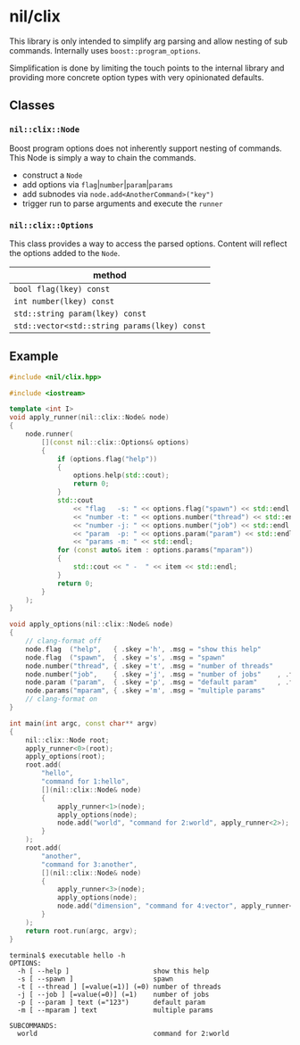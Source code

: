 # nil/clix

This library is only intended to simplify arg parsing and allow nesting of sub commands. Internally uses `boost::program_options`.

Simplification is done by limiting the touch points to the internal library and providing more concrete option types with very opinionated defaults.

## Classes

### `nil::clix::Node`

Boost program options does not inherently support nesting of commands. This Node is simply a way to chain the commands.

- construct a `Node`
- add options via `flag`|`number`|`param`|`params`
- add subnodes via `node.add<AnotherCommand>("key")`
- trigger run to parse arguments and execute the `runner`

### `nil::clix::Options`

This class provides a way to access the parsed options.
Content will reflect the options added to the `Node`.

| method                                       |
| -------------------------------------------- |
| `bool flag(lkey) const`                      |
| `int number(lkey) const`                     |
| `std::string param(lkey) const`              |
| `std::vector<std::string params(lkey) const` |

## Example

```cpp
#include <nil/clix.hpp>

#include <iostream>

template <int I>
void apply_runner(nil::clix::Node& node)
{
    node.runner(
        [](const nil::clix::Options& options)
        {
            if (options.flag("help"))
            {
                options.help(std::cout);
                return 0;
            }
            std::cout                                                     //
                << "flag   -s: " << options.flag("spawn") << std::endl    //
                << "number -t: " << options.number("thread") << std::endl //
                << "number -j: " << options.number("job") << std::endl    //
                << "param  -p: " << options.param("param") << std::endl   //
                << "params -m: " << std::endl;
            for (const auto& item : options.params("mparam"))
            {
                std::cout << " -  " << item << std::endl;
            }
            return 0;
        }
    );
}

void apply_options(nil::clix::Node& node)
{
    // clang-format off
    node.flag  ("help",   { .skey ='h', .msg = "show this help"                                        });
    node.flag  ("spawn",  { .skey ='s', .msg = "spawn"                                                 });
    node.number("thread", { .skey ='t', .msg = "number of threads"                                     });
    node.number("job",    { .skey ='j', .msg = "number of jobs"    , .fallback = 1     , .implicit = 0 });
    node.param ("param",  { .skey ='p', .msg = "default param"     , .fallback = "123"                 });
    node.params("mparam", { .skey ='m', .msg = "multiple params"                                       });
    // clang-format on
}

int main(int argc, const char** argv)
{
    nil::clix::Node root;
    apply_runner<0>(root);
    apply_options(root);
    root.add(
        "hello",
        "command for 1:hello",
        [](nil::clix::Node& node)
        {
            apply_runner<1>(node);
            apply_options(node);
            node.add("world", "command for 2:world", apply_runner<2>);
        }
    );
    root.add(
        "another",
        "command for 3:another",
        [](nil::clix::Node& node)
        {
            apply_runner<3>(node);
            apply_options(node);
            node.add("dimension", "command for 4:vector", apply_runner<4>);
        }
    );
    return root.run(argc, argv);
}
```

```
terminal$ executable hello -h
OPTIONS:
  -h [ --help ]                     show this help
  -s [ --spawn ]                    spawn
  -t [ --thread ] [=value(=1)] (=0) number of threads
  -j [ --job ] [=value(=0)] (=1)    number of jobs
  -p [ --param ] text (="123")      default param
  -m [ --mparam ] text              multiple params

SUBCOMMANDS:
  world                             command for 2:world
```